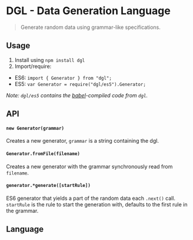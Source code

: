 # DGL -  Data Generation Language
> Generate random data using grammar-like specifications.


## Usage
1. Install using `npm install dgl`
2. Import/require:
  * ES6: `import { Generator } from "dgl";`
  * ES5: `var Generator = require("dgl/es5").Generator;`
  
*Note: `dgl/es5` contains the [babel](https://babeljs.io/)-compiled code from `dgl`.*


## API
#### `new Generator(grammar)`
Creates a new generator, `grammar` is a string containing the dgl.

#### `Generator.fromFile(filename)`
Creates a new generator with the grammar synchronously read from `filename`.

#### `generator.*generate([startRule])`
ES6 generator that yields a part of the random data each `.next()` call.
`startRule` is the rule to start the generation with, defaults to the first rule in the grammar.


## Language
